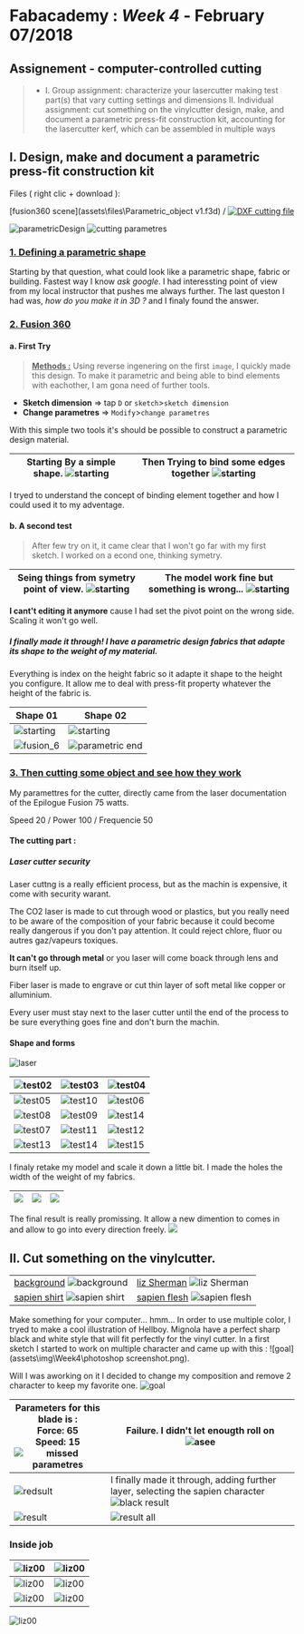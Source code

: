 # Fabacademy : *Week 4* - **February 07/2018**

## Assignement - computer-controlled cutting

> * I. Group assignment:
      characterize your lasercutter
      making test part(s) that vary cutting settings and dimensions
   II. Individual assignment:
      cut something on the vinylcutter
      design, make, and document a parametric press-fit construction kit,
         accounting for the lasercutter kerf,
         which can be assembled in multiple ways

## I. Design, make and document a parametric press-fit construction kit

Files ( right clic + download ):

[fusion360 scene](assets\files\Parametric_object v1.f3d) / [![DXF cutting file](assets\img\Week4\parametricDesign10.dxf)](assets\img\Week4\parametricDesign10.dxf)

![parametricDesign](assets\img\Week4\paremtricDesign1.jpg)
![cutting parametres](assets\img\Week4\parametre.png)

### <u>1. Defining a parametric shape</u>

Starting by that question, what could look like a parametric shape, fabric or building. Fastest way I know *ask google*.
I had interessting point of view from my local instructor that pushes me always further. The last queston I had was, *how do you make it in 3D ?* and I finaly found the answer.

### <u>2. Fusion 360</u>

#### a. First Try

> <u>**Methods :**</u> Using reverse ingenering on the first `image`, I quickly made this design. To make it parametric and being able to bind elements with eachother, I am gona need of further tools.
* **Sketch dimension** => tap `D` or `sketch`>`sketch dimension`
* **Change parametres** => `Modify`>`change parametres`

With this simple two tools it's should be possible to construct a parametric design material.

| Starting By a simple shape. ![starting](assets\img\Week4\fusion360_00.jpg) | Then Trying to bind some edges together ![starting](assets\img\Week4\fusion360_01.jpg) |
| --- | --- |



I tryed to understand the concept of binding element together and how I could used it to my adventage.

#### b. A second test

> After few try on it, it came clear that I won't go far with my first sketch. I worked on a econd one, thinking symetry.

| Seing things from symetry point of view. ![starting](assets\img\Week4\fusion360_02.jpg) | The model work fine but something is wrong... ![starting](assets\img\Week4\fusion360_03.jpg) |
|--- | --- |

**I cant't editing it anymore** cause I had set the pivot point on the wrong side. Scaling it won't go well.

##### I finally made it through! I have a parametric design fabrics that adapte its shape to the weight of my material.

Everything is index on the height fabric so it adapte it shape to the height you configure. It allow me to deal with  press-fit property whatever the height of the fabric is.

| Shape 01 | Shape 02 |
| --- | --- |
| ![starting](assets\img\Week4\fusion360_06.jpg) | ![starting](assets\img\Week4\fusion360_05.jpg)  |
| ![fusion_6](assets\img\Week4\parametricDesign.png) | ![parametric end](assets\img\Week4\parametricDesign3.jpg) |

### <u>3. Then cutting some object and see how they work</u>

My paramettres for the cutter, directly came from the laser documentation of the Epilogue Fusion 75 watts.

Speed 20 / Power 100 / Frequencie 50


#### The cutting part :

##### Laser cutter security

Laser cuttng is a really efficient process, but as the machin is expensive, it come with security warant.

The CO2 laser is made to cut through wood or plastics, but you really need to be aware of the composition of your fabric because it could become really dangerous if you don't pay attention. It could reject chlore, fluor ou autres gaz/vapeurs toxiques.

**It can't go through metal** or you laser will come boack through lens and burn itself up.

Fiber laser is made to engrave or cut thin layer of soft metal like copper or alluminium.

Every user must stay next to the laser cutter until the end of the process to be sure everything goes fine and don't burn the machin.


#### Shape and forms

![laser](assets/img/Week4/Parametric_wood_06.jpg)

| ![test02](assets\img\Week4\Parametric_wood_14.jpg) | ![test03](assets\img\Week4\Parametric_wood_15.jpg) | ![test04](assets\img\Week4\Parametric_wood_13.jpg) |
| --- | --- | --- |
| ![test05](assets\img\Week4\Parametric_wood_02.jpg) | ![test10](assets\img\Week4\Parametric_wood_01.jpg) | ![test06](assets\img\Week4\Parametric_wood_03.jpg) |
| ![test08](assets\img\Week4\Parametric_wood_05.jpg) | ![test09](assets\img\Week4\Parametric_wood_04.jpg) | ![test14](assets\img\Week4\Parametric_wood_16.jpg) |
|![test07](assets\img\Week4\Parametric_wood_07.jpg) | ![test11](assets\img\Week4\Parametric_wood_08.jpg) | ![test12](assets\img\Week4\Parametric_wood_09.jpg) |
| ![test13](assets\img\Week4\Parametric_wood_10.jpg) | ![test14](assets\img\Week4\Parametric_wood_11.jpg) | ![test15](assets\img\Week4\Parametric_wood_12.jpg) |

I finaly retake my model and scale it down a little bit. I made the holes the width of the weight of my fabrics.

|![](assets\img\Week4\P1070168.JPG)|![](assets\img\Week4\P1070169.JPG)|![](assets\img\Week4\P1070170.JPG)|
|---|---|---|

The final result is really promissing. It allow a new dimention to comes in and allow to go into every direction freely.
![](assets\img\Week4\P1070171.JPG)

## II. Cut something on the vinylcutter.

<!-- Model of the vinyl cutter Knkmax hair  ![pics]()
Miss - pics of the software -->

|||
|---|---|
| [background](assets\img\Week4\vinyl_cut.svg) ![background](assets\img\Week4\vinyl_cut.svg) | [liz Sherman](assets\img\Week4\liz.svg) ![liz Sherman](assets\img\Week4\liz.svg) |
| [sapien shirt](assets\img\Week4\sapienShirt.svg) ![sapien shirt](assets\img\Week4\sapienShirt.svg) | [sapien flesh](assets\img\Week4\blueSapienTry.svg) ![sapien flesh](assets\img\Week4\blueSapienTry.svg) |

Make something for your computer... hmm...
In order to use multiple color, I tryed to make a cool illustration of Hellboy. Mignola have a perfect sharp black and white style that will fit perfectly for the vinyl cutter. In a first sketch I started to work on multiple character and came up with this : ![goal](assets\img\Week4\photoshop screenshot.png).

Will I was aworking on it I decided to change my composition and remove 2 character to keep my favorite one. ![goal](assets\img\Week4\contourSimplification.jpg)

| Parameters for this blade is :</br>Force: 65</br>Speed: 15 ![missed parametres](assets\img\Week4\vinyl_cut4.jpg) | Failure. I didn't let enougth roll on ![asee](assets\img\Week4\vinyl_cut5.jpg) |
| --- | --- |
| ![redsult](assets\img\Week4\vinyl_cut6.jpg) | I finally made it through, adding further layer, selecting the sapien character ![black result](assets\img\Week4\vinyl_cut7.jpg) |
| ![result](assets\img\Week4\vinyl_cutref06.jpg) | ![result all](assets\img\Week4\finalVinylCutter.jpg) |

### Inside job

| ![liz00](assets\img\Week4\liz00.jpg) | ![liz00](assets\img\Week4\liz01.jpg) |
|---|---|
| ![liz00](assets\img\Week4\liz02.jpg) | ![liz00](assets\img\Week4\liz03.jpg) |
| ![liz00](assets\img\Week4\liz04.jpg) | ![liz00](assets\img\Week4\liz05.jpg) |

![liz00](assets\img\Week4\liz06.jpg)
